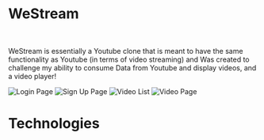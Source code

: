 # WeStream 
<br>
<p> WeStream is essentially a Youtube clone that is meant to have the same functionality as Youtube (in terms of video streaming) and Was created to challenge my ability to consume Data from Youtube and display videos, and a video player!</p>

![Login Page](blob:https://imgur.com/d8fe9ada-04be-46e3-ad48-0757203cbe80 "Login Page")
![Sign Up Page](https://imgur.com/8170acba-20dc-4a28-99cb-3a3657e3a02c "Sign up Page")
![Video List](blob:https://imgur.com/68f902c9-43c3-4100-8a3a-52201557b161 "Video List")
![Video Page](https://i.imgur.com/6QAwrFz.png "Video Page")


# Technologies
<br>




